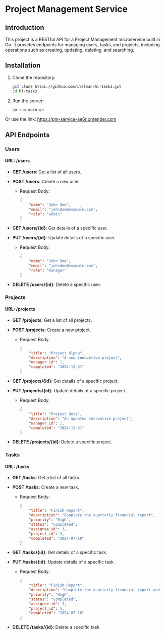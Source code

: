 # Project Management Service

## Introduction

This project is a RESTful API for a Project Management microservice built in Go. It provides endpoints for managing users, tasks, and projects, including operations such as creating, updating, deleting, and searching.

## Installation

1. Clone the repository:

   ```sh
   git clone https://github.com/itelman/hl-task3.git
   cd hl-task3
   ```

2. Run the server:

   ```sh
   go run main.go
   ```

Or use the link: https://pm-service-ae6r.onrender.com

## API Endpoints

### Users
#### URL: /users

- **GET /users**: Get a list of all users.

- **POST /users**: Create a new user.
  - Request Body:
    ```json
    {
        "name": "John Doe",
        "email": "johndoe@example.com",
        "role": "admin"
    }
    ```

- **GET /users/{id}**: Get details of a specific user.

- **PUT /users/{id}**: Update details of a specific user.
  - Request Body:
    ```json
    {
        "name": "John Doe",
        "email": "johndoe@example.com",
        "role": "manager"
    }
    ```

- **DELETE /users/{id}**: Delete a specific user.

### Projects
#### URL: /projects

- **GET /projects**: Get a list of all projects.

- **POST /projects**: Create a new project.
  - Request Body:
    ```json
    {
        "title": "Project Alpha",
        "description": "A new innovative project",
        "manager_id": 1,
        "completed": "2024-12-31"
    }
    ```

- **GET /projects/{id}**: Get details of a specific project.

- **PUT /projects/{id}**: Update details of a specific project.
  - Request Body:
    ```json
    {
        "title": "Project Beta",
        "description": "An updated innovative project",
        "manager_id": 1,
        "completed": "2024-12-31"
    }
    ```

- **DELETE /projects/{id}**: Delete a specific project.

### Tasks
#### URL: /tasks

- **GET /tasks**: Get a list of all tasks.

- **POST /tasks**: Create a new task.
  - Request Body:
    ```json
    {
        "title": "Finish Report",
        "description": "Complete the quarterly financial report",
        "priority": "High",
        "status": "Completed",
        "assignee_id": 3,
        "project_id": 5,
        "completed": "2024-07-10"
    }
    ```

- **GET /tasks/{id}**: Get details of a specific task.

- **PUT /tasks/{id}**: Update details of a specific task.
  - Request Body:
    ```json
    {
        "title": "Finish Report",
        "description": "Complete the quarterly financial report and review",
        "priority": "High",
        "status": "Completed",
        "assignee_id": 3,
        "project_id": 5,
        "completed": "2024-07-10"
    }
    ```

- **DELETE /tasks/{id}**: Delete a specific task.